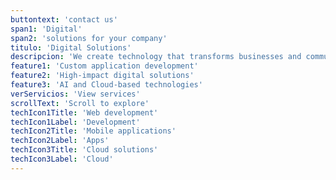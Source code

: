 ```yaml
---
buttontext: 'contact us'
span1: 'Digital'
span2: 'solutions for your company'
titulo: 'Digital Solutions'
descripcion: 'We create technology that transforms businesses and communities. From emergency apps to personalized social platforms.'
feature1: 'Custom application development'
feature2: 'High-impact digital solutions'
feature3: 'AI and Cloud-based technologies'
verServicios: 'View services'
scrollText: 'Scroll to explore'
techIcon1Title: 'Web development'
techIcon1Label: 'Development'
techIcon2Title: 'Mobile applications'
techIcon2Label: 'Apps'
techIcon3Title: 'Cloud solutions'
techIcon3Label: 'Cloud'
---
```

